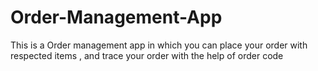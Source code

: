 # Order-Management-App
This is a Order management app in which you can place your order with respected items , and trace your order with the help of order code
